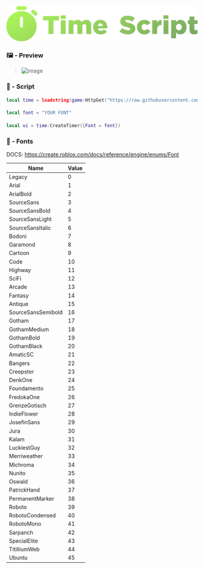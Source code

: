 <img src="images_logo.png" alt="logo">

### 🖼️ - Preview

> <img src="https://cdn.discordapp.com/attachments/1041418192444211300/1158077623348510740/Screenshot_2023-10-01-22-25-49-040_com.roblox.client.png?ex=651aef55&is=65199dd5&hm=9ad3cffccc8f9739d307e49842652b0f198c870514d456e89a6889e336e6da57&" alt="image">

### 📄 - Script

```lua
local time = loadstring(game:HttpGet("https://raw.githubusercontent.com/AlikSusFootages/TimeScript/main/file.lua"))()

local font = "YOUR FONT"

local ui = time:CreateTimer({Font = font})
```

### 💬 - Fonts

DOCS: https://create.roblox.com/docs/reference/engine/enums/Font


| Name | Value |
|------------|------------|
| Legacy | 0 |
| Arial | 1 |
| ArialBold | 2 |
| SourceSans | 3 |
| SourceSansBold | 4 |
| SourceSansLight | 5 |
| SourceSansItalic | 6 |
| Bodoni | 7 |
| Garamond | 8 |
| Cartoon | 9 |
| Code | 10 |
| Highway | 11 |
| SciFi | 12 |
| Arcade | 13 |
| Fantasy | 14 |
| Antique | 15 |
| SourceSansSemibold | 16 |
| Gotham | 17 |
| GothamMedium | 18 |
| GothamBold | 19 |
| GothamBlack | 20 |
| AmaticSC | 21 |
| Bangers | 22 |
| Creepster | 23 |
| DenkOne | 24 |
| Foundamento | 25 |
| FredokaOne | 26 |
| GrenzeGotisch | 27 |
| IndieFlower | 28 |
| JosefinSans | 29 |
| Jura | 30 |
| Kalam | 31 |
| LuckiestGuy | 32 |
| Merriweather | 33 |
| Michroma | 34 |
| Nunito | 35 |
| Oswald | 36 |
| PatrickHand | 37 |
| PermanentMarker | 38 |
| Roboto | 39 |
| RobotoCondensed | 40 |
| RobotoMono | 41 |
| Sarpanch | 42 |
| SpecialElite | 43 |
| TitilliumWeb | 44 |
| Ubuntu | 45 |
